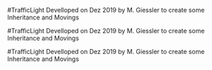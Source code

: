 #TrafficLight
Develloped on Dez 2019 by M. Giessler
to create some Inheritance and Movings

#TrafficLight
Develloped on Dez 2019 by M. Giessler
to create some Inheritance and Movings

#TrafficLight
Develloped on Dez 2019 by M. Giessler
to create some Inheritance and Movings
